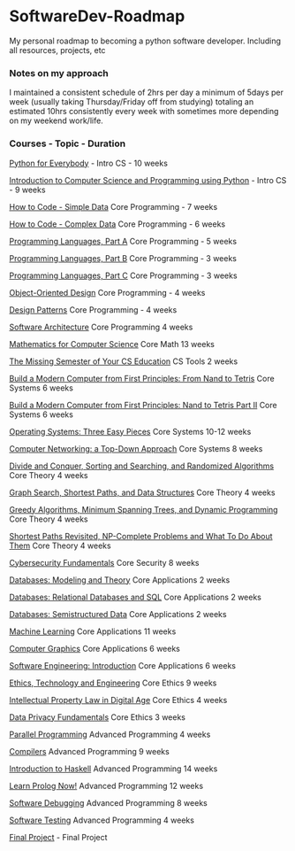 # SoftwareDev-Roadmap
My personal roadmap to becoming a python software developer. Including all resources, projects, etc 

### Notes on my approach
I maintained a consistent schedule of 2hrs per day a minimum of 5days per week (usually taking Thursday/Friday off from studying) totaling an estimated 10hrs consistently every week with sometimes more depending on my weekend work/life.

### Courses - Topic - Duration
[Python for Everybody](https://www.py4e.com/lessons) - Intro CS -	10 weeks

[Introduction to Computer Science and Programming using Python](https://www.edx.org/course/introduction-computer-science-mitx-6-00-1x-10) -	Intro CS -	9 weeks

[How to Code - Simple Data](https://www.edx.org/course/how-code-simple-data-ubcx-htc1x)	Core Programming -	7 weeks

[How to Code - Complex Data](https://www.edx.org/course/how-code-complex-data-ubcx-htc2x)	Core Programming -	6 weeks

[Programming Languages, Part A](https://www.coursera.org/learn/programming-languages)	Core Programming - 5 weeks

[Programming Languages, Part B](https://www.coursera.org/learn/programming-languages-part-b)	Core Programming - 3 weeks

[Programming Languages, Part C](https://www.coursera.org/learn/programming-languages-part-c)	Core Programming - 3 weeks

[Object-Oriented Design](https://www.coursera.org/learn/object-oriented-design)	Core Programming - 4 weeks

[Design Patterns](https://www.coursera.org/learn/design-patterns)	Core Programming - 4 weeks

[Software Architecture](https://www.coursera.org/learn/software-architecture)	Core Programming	4 weeks

[Mathematics for Computer Science](https://openlearninglibrary.mit.edu/courses/course-v1:OCW+6.042J+2T2019/about)	Core Math	13 weeks

[The Missing Semester of Your CS Education](https://missing.csail.mit.edu/)	CS Tools	2 weeks

[Build a Modern Computer from First Principles: From Nand to Tetris](https://www.coursera.org/learn/build-a-computer)	Core Systems	6 weeks

[Build a Modern Computer from First Principles: Nand to Tetris Part II](https://www.coursera.org/learn/nand2tetris2)	Core Systems	6 weeks

[Operating Systems: Three Easy Pieces](http://pages.cs.wisc.edu/~remzi/Classes/537/Spring2018/)	Core Systems	10-12 weeks

[Computer Networking: a Top-Down Approach](http://gaia.cs.umass.edu/kurose_ross/online_lectures.htm)	Core Systems	8 weeks

[Divide and Conquer, Sorting and Searching, and Randomized Algorithms](https://www.coursera.org/learn/algorithms-divide-conquer)	Core Theory	4 weeks

[Graph Search, Shortest Paths, and Data Structures](https://www.coursera.org/learn/algorithms-graphs-data-structures)	Core Theory	4 weeks

[Greedy Algorithms, Minimum Spanning Trees, and Dynamic Programming](https://www.coursera.org/learn/algorithms-greedy)	Core Theory	4 weeks

[Shortest Paths Revisited, NP-Complete Problems and What To Do About Them](https://www.coursera.org/learn/algorithms-npcomplete)	Core Theory	4 weeks

[Cybersecurity Fundamentals](https://www.edx.org/course/cybersecurity-fundamentals)	Core Security	8 weeks

[Databases: Modeling and Theory](https://www.edx.org/course/modeling-and-theory)	Core Applications	2 weeks

[Databases: Relational Databases and SQL](https://www.edx.org/course/databases-5-sql)	Core Applications	2 weeks

[Databases: Semistructured Data](https://www.edx.org/course/semistructured-data)	Core Applications	2 weeks

[Machine Learning](https://www.coursera.org/learn/machine-learning)	Core Applications	11 weeks

[Computer Graphics](https://www.edx.org/course/computer-graphics-uc-san-diegox-cse167x)	Core Applications	6 weeks

[Software Engineering: Introduction](https://www.edx.org/course/software-engineering-introduction-ubcx-softeng1x)	Core Applications	6 weeks

[Ethics, Technology and Engineering](https://www.coursera.org/learn/ethics-technology-engineering)	Core Ethics	9 weeks

[Intellectual Property Law in Digital Age](https://www.coursera.org/learn/intellectual-property-law-in-digital-age)	Core Ethics	4 weeks

[Data Privacy Fundamentals](https://www.coursera.org/learn/northeastern-data-privacy)	Core Ethics	3 weeks

[Parallel Programming](https://www.coursera.org/learn/parprog1)	Advanced Programming	4 weeks

[Compilers](https://www.edx.org/course/compilers)	Advanced Programming	9 weeks

[Introduction to Haskell](https://www.seas.upenn.edu/~cis194/fall16/)	Advanced Programming	14 weeks

[Learn Prolog Now!](http://www.learnprolognow.org/lpnpage.php?pageid=online)	Advanced Programming	12 weeks

[Software Debugging](https://www.udacity.com/course/software-debugging--cs259)	Advanced Programming	8 weeks

[Software Testing](https://www.udacity.com/course/software-testing--cs258)	Advanced Programming	4 weeks

[Final Project](https://github.com/ossu/computer-science#final-project) -	Final Project	



